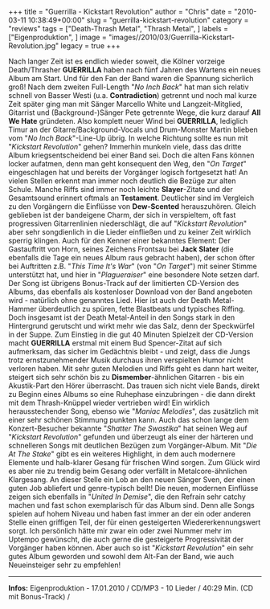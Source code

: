 +++
title = "Guerrilla - Kickstart Revolution"
author = "Chris"
date = "2010-03-11 10:38:49+00:00"
slug = "guerrilla-kickstart-revolution"
category = "reviews"
tags = ["Death-Thrash Metal", "Thrash Metal", ]
labels = ["Eigenproduktion", ]
image = "images//2010/03/Guerrilla-Kickstart-Revolution.jpg"
legacy = true
+++

Nach langer Zeit ist es endlich wieder soweit, die Kölner vorzeige Death/Thrasher **GUERRILLA** haben nach fünf Jahren des Wartens ein neues Album am Start. Und für den Fan der Band waren die Spannung sicherlich groß! Nach dem zweiten Full-Length "_No Inch Back_" hat man sich relativ schnell von Basser Westi (u.a. **Contradiction**) getrennt und noch mal kurze Zeit später ging man mit Sänger Marcello White und Langzeit-Mitglied, Gitarrist und (Background-)Sänger Pete getrennte Wege, die kurz darauf **All We Hate** gründeten.
Also komplett neuer Wind bei **GUERRILLA**, lediglich Timur an der Gitarre/Background-Vocals und Drum-Monster Martin blieben vom "_No Inch Back_"-Line-Up übrig. In welche Richtung sollte es nun mit "_Kickstart Revolution_" gehen? Immerhin munkeln viele, dass das dritte Album kriegsentscheidend bei einer Band sei.
Doch die alten Fans können locker aufatmen, denn man geht konsequent den Weg, den "_On Target_" eingeschlagen hat und bereits der Vorgänger logisch fortgesetzt hat! An vielen Stellen erkennt man immer noch deutlich die Bezüge zur alten Schule. Manche Riffs sind immer noch leichte **Slayer**-Zitate und der Gesamtsound erinnert oftmals an **Testament**. Deutlicher sind im Vergleich zu den Vorgängern die Einflüsse von **Dew-Scented** herauszuhören. Gleich geblieben ist der bandeigene Charm, der sich in verspieltem, oft fast progressiven Gitarrenlinien niederschlägt, die auf "_Kickstart Revolution_" aber sehr songdienlich in die Lieder einfließen und zu keiner Zeit wirklich sperrig klingen.
Auch für den Kenner einer bekanntes Element: Der Gastauftritt von Horn, seines Zeichens Frontsau bei **Jack Slater** (die ebenfalls die Tage ein neues Album raus gebracht haben), der schon öfter bei Auftritten z.B. "_This Time It's War_" (von "_On Target_") mit seiner Stimme unterstützt hat, und hier in "_Plagueraiser_" eine besondere Note setzen darf. Der Song ist übrigens Bonus-Track auf der limitierten CD-Version des Albums, das ebenfalls als kostenloser Download von der Band angeboten wird - natürlich ohne genanntes Lied. Hier ist auch der Death Metal-Hammer überdeutlich zu spüren, fette Blastbeats und typisches Riffing. Doch insgesamt ist der Death Metal-Anteil in den Songs stark in den Hintergrund gerutscht und wirkt mehr wie das Salz, denn der Speckwürfel in der Suppe.
Zum Einstieg in die gut 40 Minuten Spielzeit der CD-Version macht **GUERRILLA** erstmal mit einem Bud Spencer-Zitat auf sich aufmerksam, das sicher im Gedächtnis bleibt - und zeigt, dass die Jungs trotz ernstzunehmender Musik durchaus ihren verspielten Humor nicht verloren haben. Mit sehr guten Melodien und Riffs geht es dann hart weiter, steigert sich sehr schön bis zu **Dismember**-ähnlichen Gitarren - bis ein Akustik-Part den Hörer überrascht. Das trauen sich nicht viele Bands, direkt zu Beginn eines Albums so eine Ruhephase einzubringen - die dann direkt mit dem Thrash-Knüppel wieder vertrieben wird! Ein wirklich herausstechender Song, ebenso wie "_Maniac Melodies_", das zusätzlich mit einer sehr schönen Stimmung punkten kann. Auch das schon lange dem Konzert-Besucher bekannte "_Shatter The Swastika_" hat seinen Weg auf "_Kickstart Revolution_" gefunden und überzeugt als einer der härteren und schnelleren Songs mit deutlichen Bezügen zum Vorgänger-Album. Mit "_Die At The Stake_" gibt es ein weiteres Highlight, in dem auch modernere Elemente und halb-klarer Gesang für frischen Wind sorgen. Zum Glück wird es aber nie zu trendig beim Gesang oder verfällt in Metalcore-ähnlichen Klargesang. An dieser Stelle ein Lob an den neuen Sänger Sven, der einen guten Job abliefert und genre-typisch bellt!
Die neuen, modernen Einflüsse zeigen sich ebenfalls in "_United In Demise_", die den Refrain sehr catchy machen und fast schon exemplarisch für das Album sind. Denn alle Songs spielen auf hohem Niveau und haben fast immer an der ein oder anderen Stelle einen griffigen Teil, der für einen gesteigerten Wiedererkennungswert sorgt. Ich persönlich hätte mir zwar ein oder zwei Nummer mehr im Uptempo gewünscht, die auch gerne die gesteigerte Progressivität der Vorgänger haben können. Aber auch so ist "_Kickstart Revolution_" ein sehr gutes Album geworden und sowohl dem Alt-Fan der Band, wie auch Neueinsteiger sehr zu empfehlen!





---
**Infos:**
Eigenproduktion - 17.01.2010 / 
CD/MP3 - 10 Lieder / 40:29 Min. (CD mit Bonus-Track) / 
